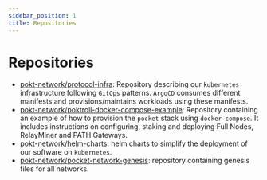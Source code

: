 ```yaml
---
sidebar_position: 1
title: Repositories
---
```


# Repositories <!-- omit in toc -->

- [pokt-network/protocol-infra](https://github.com/pokt-network/protocol-infra):
  Repository describing our `kubernetes` infrastructure following `GitOps` patterns.
  `ArgoCD` consumes different manifests and provisions/maintains workloads using these manifests.
- [pokt-network/poktroll-docker-compose-example](https://github.com/pokt-network/poktroll-docker-compose-example):
  Repository containing an example of how to provision the `pocket` stack using `docker-compose`.
  It includes instructions on configuring, staking and deploying Full Nodes, RelayMiner and PATH Gateways.
- [pokt-network/helm-charts](https://github.com/pokt-network/helm-charts): helm charts to simplify the deployment of our software on `kubernetes`.
- [pokt-network/pocket-network-genesis](https://github.com/pokt-network/pocket-network-genesis): repository containing genesis files for all networks.
